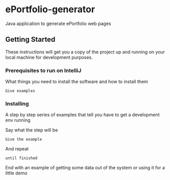 # ePortfolio-generator

Java application to generate ePortfolio web pages

## Getting Started

These instructions will get you a copy of the project up and running on your local machine for development purposes.

### Prerequisites to run on IntelliJ

What things you need to install the software and how to install them

```
Give examples
```

### Installing

A step by step series of examples that tell you have to get a development env running

Say what the step will be

```
Give the example
```

And repeat

```
until finished
```

End with an example of getting some data out of the system or using it for a little demo
